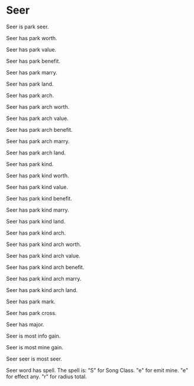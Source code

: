 # Seer

Seer is park seer.

Seer has park worth.

Seer has park value.

Seer has park benefit.

Seer has park marry.

Seer has park land.

Seer has park arch.

Seer has park arch worth.

Seer has park arch value.

Seer has park arch benefit.

Seer has park arch marry.

Seer has park arch land.

Seer has park kind.

Seer has park kind worth.

Seer has park kind value.

Seer has park kind benefit.

Seer has park kind marry.

Seer has park kind land.

Seer has park kind arch.

Seer has park kind arch worth.

Seer has park kind arch value.

Seer has park kind arch benefit.

Seer has park kind arch marry.

Seer has park kind arch land.

Seer has park mark.

Seer has park cross.

Seer has major.

Seer is most info gain.

Seer is most mine gain.

Seer seer is most seer.

Seer word has spell.
The spell is:
"S" for Song Class.
"e" for emit mine.
"e" for effect any.
"r" for radius total.